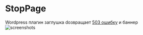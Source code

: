 # StopPage
Wordpress плагин заглушка dозвращает [503 ошибку](https://ru.wikipedia.org/wiki/%D0%A1%D0%BF%D0%B8%D1%81%D0%BE%D0%BA_%D0%BA%D0%BE%D0%B4%D0%BE%D0%B2_%D1%81%D0%BE%D1%81%D1%82%D0%BE%D1%8F%D0%BD%D0%B8%D1%8F_HTTP#503) и баннер
![screenshots](https://pp.userapi.com/c846323/v846323687/19b131/o0tsPIxsiDc.jpg)
